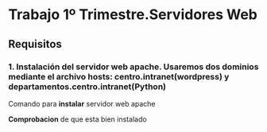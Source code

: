 # Trabajo 1º Trimestre.Servidores Web
## Requisitos
### 1. Instalación del servidor web apache. Usaremos dos dominios mediante el archivo hosts: centro.intranet(wordpress) y departamentos.centro.intranet(Python)

Comando para **instalar** servidor web apache


**Comprobacion** de que esta bien instalado
